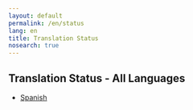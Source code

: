 ```yaml
---
layout: default
permalink: /en/status
lang: en
title: Translation Status
nosearch: true
---
```


## Translation Status - All Languages

- [Spanish]({{site.baseurl}}/es/status/)
